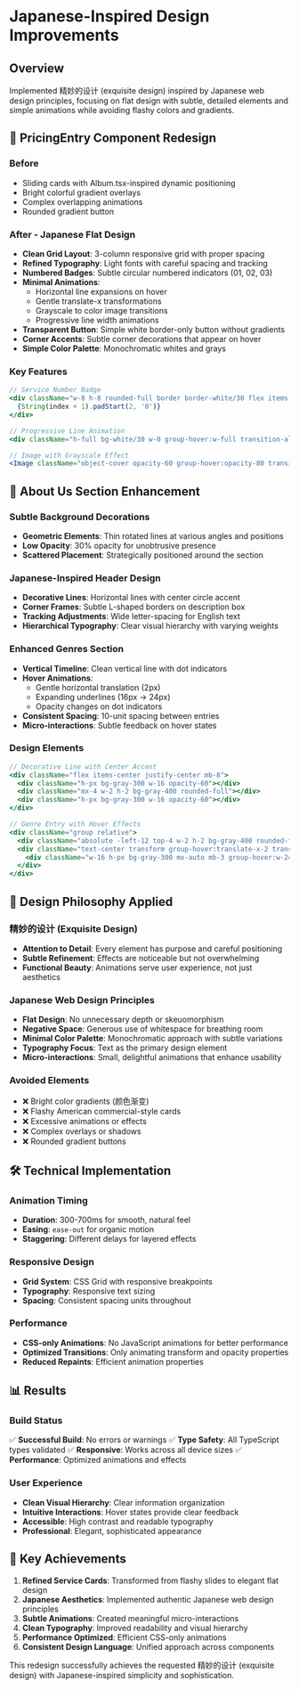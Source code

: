 # Japanese-Inspired Design Improvements

## Overview
Implemented 精妙的设计 (exquisite design) inspired by Japanese web design principles, focusing on flat design with subtle, detailed elements and simple animations while avoiding flashy colors and gradients.

## 🎵 PricingEntry Component Redesign

### Before
- Sliding cards with Album.tsx-inspired dynamic positioning
- Bright colorful gradient overlays
- Complex overlapping animations
- Rounded gradient button

### After - Japanese Flat Design
- **Clean Grid Layout**: 3-column responsive grid with proper spacing
- **Refined Typography**: Light fonts with careful spacing and tracking
- **Numbered Badges**: Subtle circular numbered indicators (01, 02, 03)
- **Minimal Animations**: 
  - Horizontal line expansions on hover
  - Gentle translate-x transformations
  - Grayscale to color image transitions
  - Progressive line width animations
- **Transparent Button**: Simple white border-only button without gradients
- **Corner Accents**: Subtle corner decorations that appear on hover
- **Simple Color Palette**: Monochromatic whites and grays

### Key Features
```jsx
// Service Number Badge
<div className="w-8 h-8 rounded-full border border-white/30 flex items-center justify-center text-white/60 text-sm font-mono">
  {String(index + 1).padStart(2, '0')}
</div>

// Progressive Line Animation
<div className="h-full bg-white/30 w-0 group-hover:w-full transition-all duration-700 ease-out"></div>

// Image with Grayscale Effect
<Image className="object-cover opacity-60 group-hover:opacity-80 transition-opacity duration-500 grayscale group-hover:grayscale-0" />
```

## 🏢 About Us Section Enhancement

### Subtle Background Decorations
- **Geometric Elements**: Thin rotated lines at various angles and positions
- **Low Opacity**: 30% opacity for unobtrusive presence
- **Scattered Placement**: Strategically positioned around the section

### Japanese-Inspired Header Design
- **Decorative Lines**: Horizontal lines with center circle accent
- **Corner Frames**: Subtle L-shaped borders on description box
- **Tracking Adjustments**: Wide letter-spacing for English text
- **Hierarchical Typography**: Clear visual hierarchy with varying weights

### Enhanced Genres Section
- **Vertical Timeline**: Clean vertical line with dot indicators
- **Hover Animations**: 
  - Gentle horizontal translation (2px)
  - Expanding underlines (16px → 24px)
  - Opacity changes on dot indicators
- **Consistent Spacing**: 10-unit spacing between entries
- **Micro-interactions**: Subtle feedback on hover states

### Design Elements
```jsx
// Decorative Line with Center Accent
<div className="flex items-center justify-center mb-8">
  <div className="h-px bg-gray-300 w-16 opacity-60"></div>
  <div className="mx-4 w-2 h-2 bg-gray-400 rounded-full"></div>
  <div className="h-px bg-gray-300 w-16 opacity-60"></div>
</div>

// Genre Entry with Hover Effects
<div className="group relative">
  <div className="absolute -left-12 top-4 w-2 h-2 bg-gray-400 rounded-full opacity-60 group-hover:opacity-100 transition-opacity duration-300"></div>
  <div className="text-center transform group-hover:translate-x-2 transition-transform duration-300">
    <div className="w-16 h-px bg-gray-300 mx-auto mb-3 group-hover:w-24 transition-all duration-500"></div>
  </div>
</div>
```

## 🎨 Design Philosophy Applied

### 精妙的设计 (Exquisite Design)
- **Attention to Detail**: Every element has purpose and careful positioning
- **Subtle Refinement**: Effects are noticeable but not overwhelming
- **Functional Beauty**: Animations serve user experience, not just aesthetics

### Japanese Web Design Principles
- **Flat Design**: No unnecessary depth or skeuomorphism
- **Negative Space**: Generous use of whitespace for breathing room
- **Minimal Color Palette**: Monochromatic approach with subtle variations
- **Typography Focus**: Text as the primary design element
- **Micro-interactions**: Small, delightful animations that enhance usability

### Avoided Elements
- ❌ Bright color gradients (颜色渐变)
- ❌ Flashy American commercial-style cards
- ❌ Excessive animations or effects
- ❌ Complex overlays or shadows
- ❌ Rounded gradient buttons

## 🛠 Technical Implementation

### Animation Timing
- **Duration**: 300-700ms for smooth, natural feel
- **Easing**: `ease-out` for organic motion
- **Staggering**: Different delays for layered effects

### Responsive Design
- **Grid System**: CSS Grid with responsive breakpoints
- **Typography**: Responsive text sizing
- **Spacing**: Consistent spacing units throughout

### Performance
- **CSS-only Animations**: No JavaScript animations for better performance
- **Optimized Transitions**: Only animating transform and opacity properties
- **Reduced Repaints**: Efficient animation properties

## 📊 Results

### Build Status
✅ **Successful Build**: No errors or warnings
✅ **Type Safety**: All TypeScript types validated
✅ **Responsive**: Works across all device sizes
✅ **Performance**: Optimized animations and effects

### User Experience
- **Clean Visual Hierarchy**: Clear information organization
- **Intuitive Interactions**: Hover states provide clear feedback
- **Accessible**: High contrast and readable typography
- **Professional**: Elegant, sophisticated appearance

## 🎯 Key Achievements

1. **Refined Service Cards**: Transformed from flashy slides to elegant flat design
2. **Japanese Aesthetics**: Implemented authentic Japanese web design principles
3. **Subtle Animations**: Created meaningful micro-interactions
4. **Clean Typography**: Improved readability and visual hierarchy
5. **Performance Optimized**: Efficient CSS-only animations
6. **Consistent Design Language**: Unified approach across components

This redesign successfully achieves the requested 精妙的设计 (exquisite design) with Japanese-inspired simplicity and sophistication.
